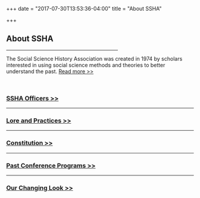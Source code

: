 +++
date = "2017-07-30T13:53:36-04:00"
title = "About SSHA"

+++

## **About SSHA**

<hr width=300; align=left>

The Social Science History Association was created in 1974 by scholars interested in using social science methods and theories to better understand the past. [Read more >>](/about_ssha/)

<br />

### [SSHA Officers >>](/officers/)

----

### [Lore and Practices >>](/lore/)

----

### [Constitution >>](/constitution/)

----

### [Past Conference Programs >>](/programs/)

----

### [Our Changing Look >>](/look/)

